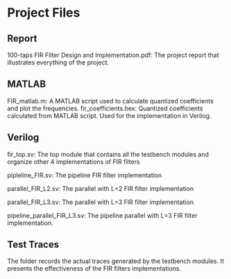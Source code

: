 # Project Files

## Report
100-taps FIR Filter Design and Implementation.pdf: The project report that illustrates everything of the project.


## MATLAB
FIR_matlab.m: A MATLAB script used to calculate quantized coefficients and plot the frequencies.
fir_coefficients.hex: Quantized coefficients calculated from MATLAB script. Used for the implementation in Verilog.

## Verilog
fir_top.sv: The top module that contains all the testbench modules and organize other 4 implementations of FIR filters

pipleline_FIR.sv: The pipeline FIR filter implementation

parallel_FIR_L2.sv: The parallel with L=2 FIR filter implementation

parallel_FIR_L3.sv: The parallel with L=3 FIR filter implementation

pipeline_parallel_FIR_L3.sv: The pipeline parallel with L=3 FIR filter implementation.

## Test Traces
The folder records the actual traces generated by the testbench modules. It presents the effectiveness of the FIR filters implementations.

